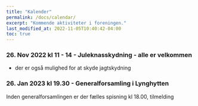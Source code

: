 ```yaml
---
title: "Kalender"
permalink: /docs/calendar/
excerpt: "Kommende aktiviteter i foreningen."
last_modified_at: 2022-11-05T10:40:42-04:00
toc: true
---
```

### 26. Nov 2022 kl 11 - 14 - Juleknasskydning - alle er velkommen
- der er også mulighed for at skyde jagtskydning

### 26. Jan 2023 kl 19.30 - Generalforsamling i Lynghytten
Inden generalforsamlingen er der fælles spisning kl 18.00, tilmelding
